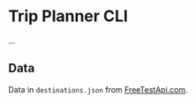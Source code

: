 # Trip Planner CLI

...

## Data

Data in `destinations.json` from [FreeTestApi.com](https://freetestapi.com/).
